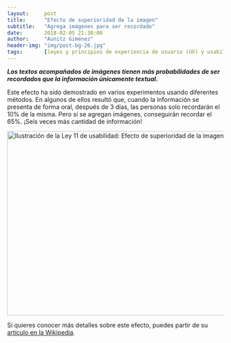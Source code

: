 ```yaml
---
layout:     post
title:      "Efecto de superioridad de la imagen"
subtitle:   "Agrega imágenes para ser recordado"
date:       2018-02-05 21:30:00
author:     "Aunitz Giménez"
header-img: "img/post-bg-26.jpg"
tags:       [leyes y principios de experiencia de usuario (UX) y usabilidad]
---
```


<p><em><strong>Los textos acompañados de imágenes tienen más probabilidades de ser recordados que la información únicamente textual.</strong></em></p>

<p>Este efecto ha sido demostrado en varios experimentos usando diferentes métodos. En algunos de ellos resultó que, cuando la información se presenta de forma oral, después de 3 días, las personas solo recordarán el 10% de la misma. Pero si se agregan imágenes, conseguirán recordar el 65%. ¡Seis veces más cantidad de información!

<p><img src="{{ site.baseurl }}/img/ley-11-efecto-superioridad-imagen.png" loading="lazy" alt="Ilustración de la Ley 11 de usabilidad: Efecto de superioridad de la imagen" width="722" height="428"></p>

<p>Si quieres conocer más detalles sobre este efecto, puedes partir de su <a href="https://en.wikipedia.org/wiki/Picture_superiority_effect" target="_blank" rel="noopener noreferrer">artículo en la Wikipedia</a>.</p>
